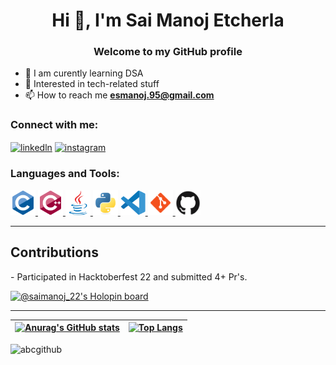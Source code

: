 <h1 align="center">Hi 👋, I'm Sai Manoj Etcherla</h1>
<h3 align="center">Welcome to my GitHub profile</h3>

- 🌱 I am curently learning DSA
- 🤖 Interested in tech-related stuff
- 📫 How to reach me **esmanoj.95@gmail.com**

<h3 align="left">Connect with me:</h3>
<p align="left">
<a href="https://www.linkedin.com/in/etcherla-sai-manoj" target="blank"><img align="center" src="https://raw.githubusercontent.com/rahuldkjain/github-profile-readme-generator/master/src/images/icons/Social/linked-in-alt.svg" alt="linkedln" height="30" width="40" /></a>
<a href="https://instagram.com" target="blank"><img align="center" src="https://raw.githubusercontent.com/rahuldkjain/github-profile-readme-generator/master/src/images/icons/Social/instagram.svg" alt="instagram" height="30" width="40" /></a>
<!--
// will update later
<a href="https://www.codechef.com/users/saimanoj_22" target="blank"><img align="center" src="https://raw.githubusercontent.com/saimanoj22/saimanoj22/master/images/codechef-1324440139527402917_0.svg" alt="codechef" height="30" width="40" /></a>
<a href="https://codeforces.com/profile/saimanoj_22" target="blank"><img align="center" src="https://raw.githubusercontent.com/saimanoj22/saimanoj22/master/images/codeforces.svg" alt="codeforces" height="30" width="40" /></a>
<a href="https://www.hackerrank.com" target="blank"><img align="center" src="https://raw.githubusercontent.com/rahuldkjain/github-profile-readme-generator/master/src/images/icons/Social/hackerrank.svg" alt="hackerrank" height="30" width="40" /></a>
<a href="https://www.leetcode.com" target="blank"><img align="center" src="https://raw.githubusercontent.com/rahuldkjain/github-profile-readme-generator/master/src/images/icons/Social/leet-code.svg" alt="leetcode" height="30" width="40" /></a>
<a href="https://www.hackerearth.com" target="blank"><img align="center" src="https://raw.githubusercontent.com/rahuldkjain/github-profile-readme-generator/master/src/images/icons/Social/hackerearth.svg" alt="hackerearth" height="30" width="40" /></a>
<a href="https://www.topcoder.com/members" target="blank"><img align="center" src="https://raw.githubusercontent.com/rahuldkjain/github-profile-readme-generator/master/src/images/icons/Social/topcoder.svg" alt="topcoder" height="30" width="40" /></a>
</p>
-->

<h3 align="left">Languages and Tools:</h3>
<p align="left"> <a href="https://www.cprogramming.com/" target="_blank" rel="noreferrer"> <img src="https://raw.githubusercontent.com/saimanoj22/saimanoj22/master/images/c-original.svg" alt="c" width="40" height="40"/> </a> <a href="https://www.w3schools.com/cpp/" target="_blank" rel="noreferrer"> <img src="https://raw.githubusercontent.com/saimanoj22/saimanoj22/master/images/cplusplus-original.svg" alt="cplusplus" width="40" height="40"/> </a> <a href="https://www.java.com" target="_blank" rel="noreferrer"> <img src="https://raw.githubusercontent.com/saimanoj22/saimanoj22/master/images/java-original.svg" alt="java" width="40" height="40"/> </a> <a href="https://www.python.org" target="_blank" rel="noreferrer"> <img src="https://raw.githubusercontent.com/saimanoj22/saimanoj22/master/images/python-original.svg" alt="python" width="40" height="40"/> </a> <a href="https://code.visualstudio.com" target="_blank" rel="noreferrer"> <img src="https://raw.githubusercontent.com/saimanoj22/saimanoj22/master/images/vscode-original.svg" alt="vs-code" width="40" height="40"/> </a> <a href="https://git-scm.com/" target="_blank" rel="noreferrer"> <img src="https://raw.githubusercontent.com/saimanoj22/saimanoj22/master/images/icons8-git.svg" alt="git" width="40" height="40"/> </a> <a href="https://github.com" target="_blank" rel="noreferrer"> <img src="https://raw.githubusercontent.com/saimanoj22/saimanoj22/master/images/GitHub.svg" alt="github" width="40" height="40"/> </a> </p>

---

<h2 style="border-bottom: none">Contributions</h2>
- Participated in Hacktoberfest 22 and submitted 4+ Pr's.</p>

[![@saimanoj_22's Holopin board](https://holopin.me/saimanoj_22)](https://holopin.io/@saimanoj_22)

---

| [![Anurag's GitHub stats](https://github-readme-stats.vercel.app/api?username=saimanoj22&hide_border=true)](https://github.com/anuraghazra/github-readme-stats) | [![Top Langs](https://github-readme-stats.vercel.app/api/top-langs/?username=saimanoj22&layout=compact&hide=jupyter%20notebook&show_icons=true&hide_border=true)](https://github.com/saimanoj22/github-readme-stats) |
| ------------- | ------------- |

<p align="left"> <img src="https://komarev.com/ghpvc/?username=abcgithub&label=Profile%20views&color=0e75b6&style=flat" alt="abcgithub" /> </p>